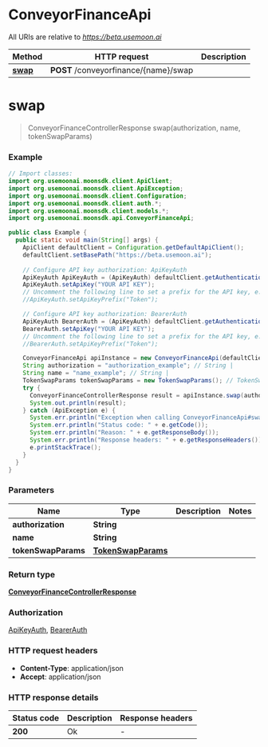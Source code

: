 # ConveyorFinanceApi

All URIs are relative to *https://beta.usemoon.ai*

| Method | HTTP request | Description |
|------------- | ------------- | -------------|
| [**swap**](ConveyorFinanceApi.md#swap) | **POST** /conveyorfinance/{name}/swap |  |


<a id="swap"></a>
# **swap**
> ConveyorFinanceControllerResponse swap(authorization, name, tokenSwapParams)



### Example
```java
// Import classes:
import org.usemoonai.moonsdk.client.ApiClient;
import org.usemoonai.moonsdk.client.ApiException;
import org.usemoonai.moonsdk.client.Configuration;
import org.usemoonai.moonsdk.client.auth.*;
import org.usemoonai.moonsdk.client.models.*;
import org.usemoonai.moonsdk.api.ConveyorFinanceApi;

public class Example {
  public static void main(String[] args) {
    ApiClient defaultClient = Configuration.getDefaultApiClient();
    defaultClient.setBasePath("https://beta.usemoon.ai");
    
    // Configure API key authorization: ApiKeyAuth
    ApiKeyAuth ApiKeyAuth = (ApiKeyAuth) defaultClient.getAuthentication("ApiKeyAuth");
    ApiKeyAuth.setApiKey("YOUR API KEY");
    // Uncomment the following line to set a prefix for the API key, e.g. "Token" (defaults to null)
    //ApiKeyAuth.setApiKeyPrefix("Token");

    // Configure API key authorization: BearerAuth
    ApiKeyAuth BearerAuth = (ApiKeyAuth) defaultClient.getAuthentication("BearerAuth");
    BearerAuth.setApiKey("YOUR API KEY");
    // Uncomment the following line to set a prefix for the API key, e.g. "Token" (defaults to null)
    //BearerAuth.setApiKeyPrefix("Token");

    ConveyorFinanceApi apiInstance = new ConveyorFinanceApi(defaultClient);
    String authorization = "authorization_example"; // String | 
    String name = "name_example"; // String | 
    TokenSwapParams tokenSwapParams = new TokenSwapParams(); // TokenSwapParams | 
    try {
      ConveyorFinanceControllerResponse result = apiInstance.swap(authorization, name, tokenSwapParams);
      System.out.println(result);
    } catch (ApiException e) {
      System.err.println("Exception when calling ConveyorFinanceApi#swap");
      System.err.println("Status code: " + e.getCode());
      System.err.println("Reason: " + e.getResponseBody());
      System.err.println("Response headers: " + e.getResponseHeaders());
      e.printStackTrace();
    }
  }
}
```

### Parameters

| Name | Type | Description  | Notes |
|------------- | ------------- | ------------- | -------------|
| **authorization** | **String**|  | |
| **name** | **String**|  | |
| **tokenSwapParams** | [**TokenSwapParams**](TokenSwapParams.md)|  | |

### Return type

[**ConveyorFinanceControllerResponse**](ConveyorFinanceControllerResponse.md)

### Authorization

[ApiKeyAuth](../README.md#ApiKeyAuth), [BearerAuth](../README.md#BearerAuth)

### HTTP request headers

 - **Content-Type**: application/json
 - **Accept**: application/json

### HTTP response details
| Status code | Description | Response headers |
|-------------|-------------|------------------|
| **200** | Ok |  -  |


